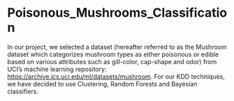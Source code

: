 # Poisonous_Mushrooms_Classification

In our project, we selected a dataset (hereafter referred to as the Mushroom dataset which categorizes mushroom types as either poisonous or edible based on various attributes such as gill-color, cap-shape and odor) from UCI’s machine learning repository: https://archive.ics.uci.edu/ml/datasets/mushroom. For our KDD techniques, we have decided to use Clustering, Random Forests and Bayesian classifiers.


